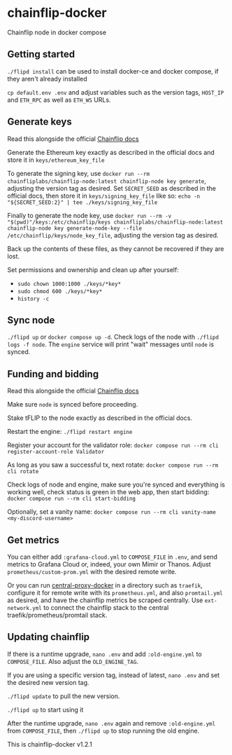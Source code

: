# chainflip-docker

Chainflip node in docker compose

## Getting started

`./flipd install` can be used to install docker-ce and docker compose, if they aren't already installed

`cp default.env .env` and adjust variables such as the version tags, `HOST_IP` and `ETH_RPC` as well as `ETH_WS` URLs.

## Generate keys

Read this alongside the official [Chainflip docs](https://docs.chainflip.io/perseverance-validator-documentation/validator-setup/keys)

Generate the Ethereum key exactly as described in the official docs and store it in `keys/ethereum_key_file`
 
To generate the signing key, use `docker run --rm chainfliplabs/chainflip-node:latest chainflip-node key generate`,
adjusting the version tag as desired. Set `SECRET_SEED` as described in the official docs, then store it in
`keys/signing_key_file` like so: `echo -n "${SECRET_SEED:2}" | tee ./keys/signing_key_file`

Finally to generate the node key, use `docker run --rm -v "$(pwd)"/keys:/etc/chainflip/keys
chainfliplabs/chainflip-node:latest chainflip-node key generate-node-key --file /etc/chainflip/keys/node_key_file`,
adjusting the version tag as desired.

Back up the contents of these files, as they cannot be recovered if they are lost.

Set permissions and ownership and clean up after yourself:
- `sudo chown 1000:1000 ./keys/*key*`
- `sudo chmod 600 ./keys/*key*`
- `history -c`

## Sync node

`./flipd up` or `docker compose up -d`. Check logs of the node with `./flipd logs -f node`. The `engine` service will
print "wait" messages until `node` is synced.

## Funding and bidding

Read this alongside the official [Chainflip docs](https://docs.chainflip.io/perseverance-validator-documentation/funding/funding)

Make sure `node` is synced before proceeding.

Stake tFLIP to the node exactly as described in the official docs.

Restart the engine: `./flipd restart engine`

Register your account for the validator role: `docker compose run --rm cli register-account-role Validator`

As long as you saw a successful tx, next rotate: `docker compose run --rm cli rotate`

Check logs of node and engine, make sure you're synced and everything is working well, check status is green in the web
app, then start bidding: `docker compose run --rm cli start-bidding`

Optionally, set a vanity name: `docker compose run --rm cli vanity-name <my-discord-username>`

## Get metrics

You can either add `:grafana-cloud.yml` to `COMPOSE_FILE` in `.env`, and send metrics to Grafana Cloud or, indeed,
your own Mimir or Thanos. Adjust `prometheus/custom-prom.yml` with the desired remote write.

Or you can run [central-proxy-docker](https://github.com/CryptoManufaktur-io/central-proxy-docker) in a directory
such as `traefik`, configure it for remote write with its `prometheus.yml`, and also `promtail.yml` as desired,
and have the chainflip metrics be scraped centrally. Use `ext-network.yml` to connect the chainflip stack to the
central traefik/prometheus/promtail stack.

## Updating chainflip

If there is a runtime upgrade, `nano .env` and add `:old-engine.yml` to `COMPOSE_FILE`. Also adjust the
`OLD_ENGINE_TAG`.

If you are using a specific version tag, instead of latest, `nano .env` and set the desired new version tag.

`./flipd update` to pull the new version.

`./flipd up` to start using it

After the runtime upgrade, `nano .env` again and remove `:old-engine.yml` from `COMPOSE_FILE`, then `./flipd up` to
stop running the old engine.

This is chainflip-docker v1.2.1
